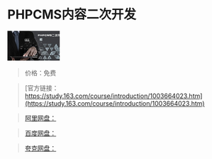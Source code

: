 # PHPCMS内容二次开发

![img](../../../assets/study163/free/6632207959258800759.jpg)

> 价格：免费

> [官方链接：https://study.163.com/course/introduction/1003664023.htm](https://study.163.com/course/introduction/1003664023.htm)

> [阿里网盘：]()

> [百度网盘：]()

> [夸克网盘：]()
